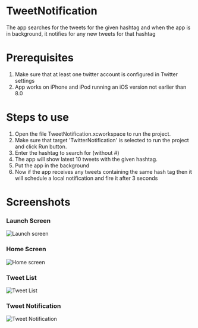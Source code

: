 # TweetNotification
The app searches for the tweets for the given hashtag and when the app is in background, it notifies for any new tweets for that hashtag

# Prerequisites
1. Make sure that at least one twitter account is configured in Twitter settings
2. App works on iPhone and iPod running an iOS version not earlier than 8.0

# Steps to use
1. Open the file TweetNotification.xcworkspace to run the project.
2. Make sure that target 'TwitterNotification' is selected to run the project and click Run button.
3. Enter the hashtag to search for (without #)
4. The app will show latest 10 tweets with the given hashtag.
5. Put the app in the background
6. Now if the app receives any tweets containing the same hash tag then it will schedule a local notification and fire it after 3 seconds

# Screenshots
### Launch Screen
![Launch screen](https://github.com/yogeshpadekar/TweetNotification/blob/master/Screenshots/Simulator%20Screen%20Shot%2006-Nov-2016%2C%206.17.52%20PM.png)

### Home Screen
![Home screen](https://github.com/yogeshpadekar/TweetNotification/blob/master/Screenshots/Simulator%20Screen%20Shot%2006-Nov-2016%2C%206.17.59%20PM.png)

### Tweet List
![Tweet List](https://github.com/yogeshpadekar/TweetNotification/blob/master/Screenshots/Simulator%20Screen%20Shot%2006-Nov-2016%2C%2011.59.10%20PM.png)

### Tweet Notification
![Tweet Notification](https://github.com/yogeshpadekar/TweetNotification/blob/master/Screenshots/Simulator%20Screen%20Shot%2006-Nov-2016%2C%206.14.38%20PM.png)
